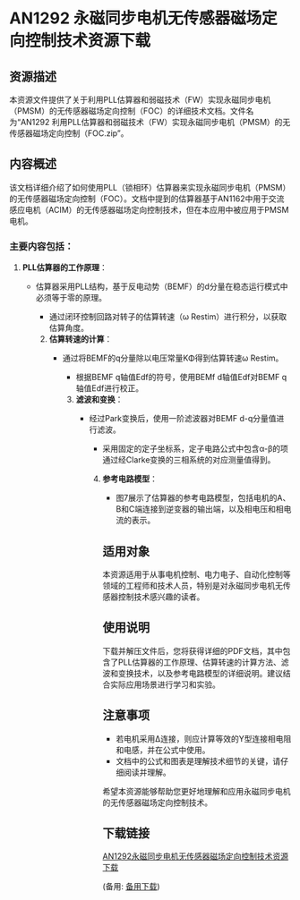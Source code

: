 # AN1292 永磁同步电机无传感器磁场定向控制技术资源下载

 ## 资源描述

 本资源文件提供了关于利用PLL估算器和弱磁技术（FW）实现永磁同步电机（PMSM）的无传感器磁场定向控制（FOC）的详细技术文档。文件名为“AN1292 利用PLL估算器和弱磁技术（FW）实现永磁同步电机（PMSM）的无传感器磁场定向控制（FOC.zip”。

 ## 内容概述

 该文档详细介绍了如何使用PLL（锁相环）估算器来实现永磁同步电机（PMSM）的无传感器磁场定向控制（FOC）。文档中提到的估算器基于AN1162中用于交流感应电机（ACIM）的无传感器磁场定向控制技术，但在本应用中被应用于PMSM电机。

 ### 主要内容包括：

 1. **PLL估算器的工作原理**：
    - 估算器采用PLL结构，基于反电动势（BEMF）的d分量在稳态运行模式中必须等于零的原理。
       - 通过闭环控制回路对转子的估算转速（ω Restim）进行积分，以获取估算角度。

       2. **估算转速的计算**：
          - 通过将BEMF的q分量除以电压常量ΚΦ得到估算转速ω Restim。
             - 根据BEMF q轴值Edf的符号，使用BEMf d轴值Edf对BEMF q轴值Edf进行校正。

             3. **滤波和变换**：
                - 经过Park变换后，使用一阶滤波器对BEMF d-q分量值进行滤波。
                   - 采用固定的定子坐标系，定子电路公式中包含α-β的项通过经Clarke变换的三相系统的对应测量值得到。

                   4. **参考电路模型**：
                      - 图7展示了估算器的参考电路模型，包括电机的A、B和C端连接到逆变器的输出端，以及相电压和相电流的表示。

                      ## 适用对象

                      本资源适用于从事电机控制、电力电子、自动化控制等领域的工程师和技术人员，特别是对永磁同步电机无传感器控制技术感兴趣的读者。

                      ## 使用说明

                      下载并解压文件后，您将获得详细的PDF文档，其中包含了PLL估算器的工作原理、估算转速的计算方法、滤波和变换技术，以及参考电路模型的详细说明。建议结合实际应用场景进行学习和实验。

                      ## 注意事项

                      - 若电机采用Δ连接，则应计算等效的Y型连接相电阻和电感，并在公式中使用。
                      - 文档中的公式和图表是理解技术细节的关键，请仔细阅读并理解。

                      希望本资源能够帮助您更好地理解和应用永磁同步电机的无传感器磁场定向控制技术。

                      ## 下载链接
                      [AN1292永磁同步电机无传感器磁场定向控制技术资源下载](https://pan.quark.cn/s/ab66a1e52ade) 

                      (备用: [备用下载](https://pan.baidu.com/s/1iO1B9B69KdCh4ph-DIKUDA?pwd=1234))
